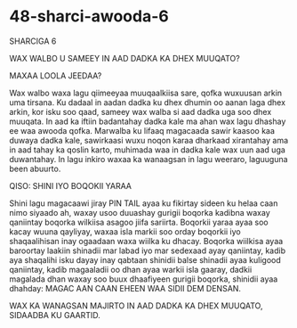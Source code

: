 # 48-sharci-awooda-6

  SHARCIGA
    6
    
    
WAX WALBO U SAMEEY IN AAD DADKA KA DHEX MUUQATO?

MAXAA LOOLA JEEDAA?


Wax walbo waxa lagu qiimeeyaa muuqaalkiisa sare, qofka wuxuusan arkin uma tirsana. Ku dadaal in aadan dadka ku dhex dhumin oo aanan laga dhex arkin, kor isku soo qaad, sameey wax walba si aad dadka uga soo dhex muuqata. In aad ka iftiin badantahay dadka kale ma ahan wax lagu dhashay ee waa awooda qofka. Marwalba ku lifaaq magacaada sawir kaasoo kaa duwaya dadka kale, sawirkaasi wuxu noqon karaa dharkaad xirantahay ama in aad tahay ka qoslin karto, muhimada waa in dadka kale wax uun aad uga duwantahay. In lagu inkiro waxaa ka wanaagsan in lagu weeraro, laguuguna been abuurto.

QISO: SHINI IYO BOQOKII YARAA

Shini lagu magacaawi jiray PIN TAIL ayaa ku fikirtay sideen ku helaa caan nimo siyaado ah, waxay usoo duuashay gurigii boqorka kadibna waxay qaniintay boqorka wilkiisa asagoo jiifa sariirta. Boqorkii yaraa ayaa soo kacay wuuna qayliyay, waxaa isla markii soo orday boqorkii iyo shaqaalihisan inay ogaadaan waxa wiilka ku dhacay. Boqorka wiilkisa ayaa baroortay laakiin shinadii mar labad iyo mar sedexaad ayay qaniintay, kadib aya shaqalihi isku dayay inay qabtaan shinidii balse shinadii ayaa kuligood qaniintay, kadib magaaladii oo dhan ayaa warkii isla gaaray, dadkii magalada dhan waxay soo buux dhaafiyeen gurigii boqorka, shinidii ayaa dhahday: MAGAC AAN CAAN EHEEN WAA SIDII DEM DENSAN.

WAX KA WANAGSAN MAJIRTO IN AAD DADKA KA DHEX MUUQATO, SIDAADBA KU GAARTID.

